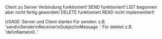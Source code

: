Client zu Server Verbindung funktioniert!
SEND funktioniert!
LIST begonnen aber nicht fertig geworden!
DELETE funktioniert
READ nicht implementiert!

USAGE: 
Server und Client starten
Für senden: z.B. 'send\nSender\nReceiver\nSubject\nMessage .'
Für deletet z.B. 'del\nName\n0 .'
